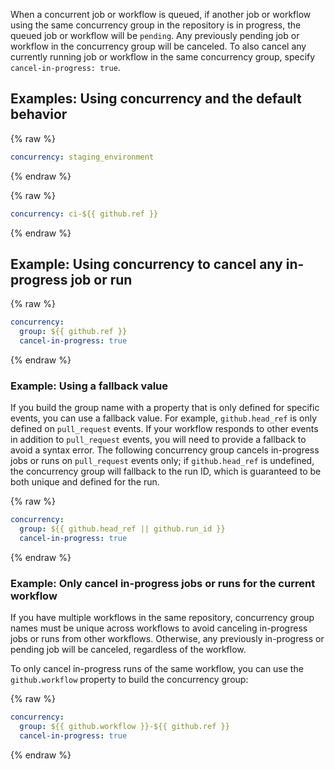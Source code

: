 When a concurrent job or workflow is queued, if another job or workflow using the same concurrency group in the repository is in progress, the queued job or workflow will be `pending`. Any previously pending job or workflow in the concurrency group will be canceled. To also cancel any currently running job or workflow in the same concurrency group, specify `cancel-in-progress: true`.

## Examples: Using concurrency and the default behavior

{% raw %}
```yaml
concurrency: staging_environment
```
{% endraw %}

{% raw %}
```yaml
concurrency: ci-${{ github.ref }}
```
{% endraw %}

## Example: Using concurrency to cancel any in-progress job or run

{% raw %}
```yaml
concurrency: 
  group: ${{ github.ref }}
  cancel-in-progress: true
```
{% endraw %}

### Example: Using a fallback value

If you build the group name with a property that is only defined for specific events, you can use a fallback value. For example, `github.head_ref` is only defined on `pull_request` events. If your workflow responds to other events in addition to `pull_request` events, you will need to provide a fallback to avoid a syntax error. The following concurrency group cancels in-progress jobs or runs on `pull_request` events only; if `github.head_ref` is undefined, the concurrency group will fallback to the run ID, which is guaranteed to be both unique and defined for the run.

{% raw %}
```yaml
concurrency: 
  group: ${{ github.head_ref || github.run_id }}
  cancel-in-progress: true
```
{% endraw %}


### Example: Only cancel in-progress jobs or runs for the current workflow

 If you have multiple workflows in the same repository, concurrency group names must be unique across workflows to avoid canceling in-progress jobs or runs from other workflows. Otherwise, any previously in-progress or pending job will be canceled, regardless of the workflow.

To only cancel in-progress runs of the same workflow, you can use the `github.workflow` property to build the concurrency group:

{% raw %}
```yaml
concurrency: 
  group: ${{ github.workflow }}-${{ github.ref }}
  cancel-in-progress: true
```
{% endraw %}

